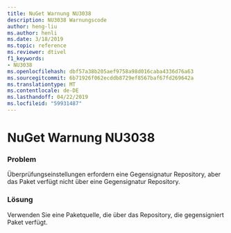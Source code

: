 ```yaml
---
title: NuGet Warnung NU3038
description: NU3038 Warnungscode
author: heng-liu
ms.author: henli
ms.date: 3/18/2019
ms.topic: reference
ms.reviewer: dtivel
f1_keywords:
- NU3038
ms.openlocfilehash: dbf57a38b205aef9758a98d016caba4336d76a63
ms.sourcegitcommit: 6b71926f062ecddb8729ef8567baf67fd269642a
ms.translationtype: MT
ms.contentlocale: de-DE
ms.lasthandoff: 04/22/2019
ms.locfileid: "59931487"
---
```

# <a name="nuget-warning-nu3038"></a>NuGet Warnung NU3038

### <a name="issue"></a>Problem

Überprüfungseinstellungen erfordern eine Gegensignatur Repository, aber das Paket verfügt nicht über eine Gegensignatur Repository.


### <a name="solution"></a>Lösung

Verwenden Sie eine Paketquelle, die über das Repository, die gegensigniert Paket verfügt.  